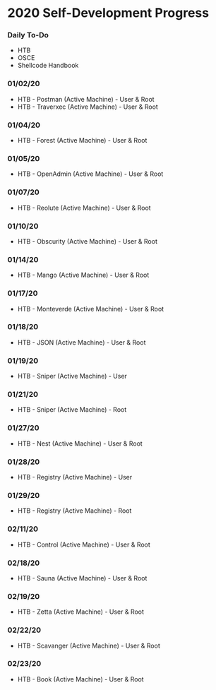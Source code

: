 # 2020 Self-Development Progress
### Daily To-Do
* HTB
* OSCE
* Shellcode Handbook

### 01/02/20
* HTB - Postman (Active Machine) - User & Root
* HTB - Traverxec (Active Machine) - User & Root

### 01/04/20
* HTB - Forest (Active Machine) - User & Root

### 01/05/20
* HTB - OpenAdmin (Active Machine) - User & Root

### 01/07/20
* HTB - Reolute (Active Machine) - User & Root

### 01/10/20
* HTB - Obscurity (Active Machine) - User & Root

### 01/14/20
* HTB - Mango (Active Machine) - User & Root

### 01/17/20
* HTB - Monteverde (Active Machine) - User & Root

### 01/18/20
* HTB - JSON (Active Machine) - User & Root

### 01/19/20
* HTB - Sniper (Active Machine) - User

### 01/21/20
* HTB - Sniper (Active Machine) - Root

### 01/27/20
* HTB - Nest (Active Machine) - User & Root

### 01/28/20
* HTB - Registry (Active Machine) - User

### 01/29/20
* HTB - Registry (Active Machine) - Root

### 02/11/20
* HTB - Control (Active Machine) - User & Root

### 02/18/20
* HTB - Sauna (Active Machine) - User & Root

### 02/19/20
* HTB - Zetta (Active Machine) - User & Root

### 02/22/20
* HTB - Scavanger (Active Machine) - User & Root

### 02/23/20
* HTB - Book (Active Machine) - User & Root
